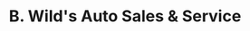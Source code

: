 ---
title: "B. Wild's Auto Sales & Service"
url: /hastings/b-wilds-auto-sales-und-service/
shop: Autohaus
---
